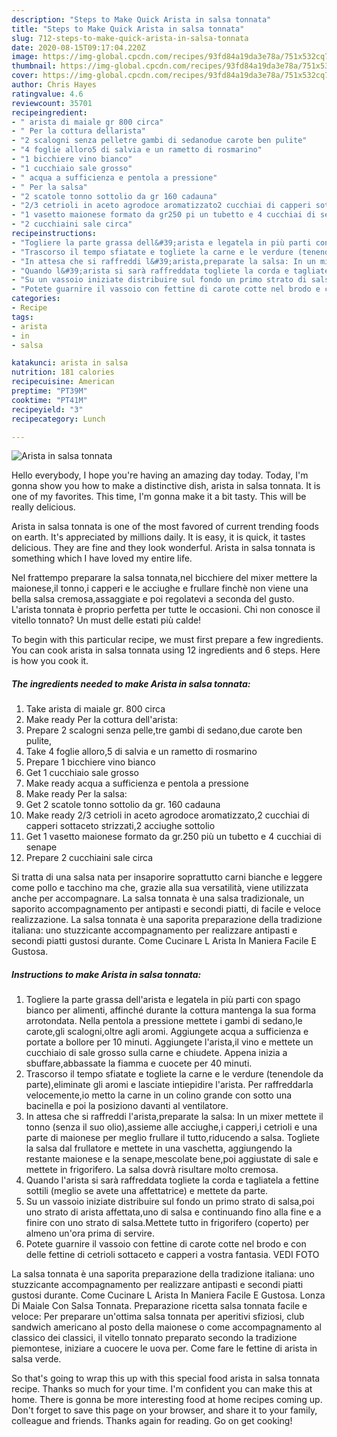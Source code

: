 ```yaml
---
description: "Steps to Make Quick Arista in salsa tonnata"
title: "Steps to Make Quick Arista in salsa tonnata"
slug: 712-steps-to-make-quick-arista-in-salsa-tonnata
date: 2020-08-15T09:17:04.220Z
image: https://img-global.cpcdn.com/recipes/93fd84a19da3e78a/751x532cq70/arista-in-salsa-tonnata-recipe-main-photo.jpg
thumbnail: https://img-global.cpcdn.com/recipes/93fd84a19da3e78a/751x532cq70/arista-in-salsa-tonnata-recipe-main-photo.jpg
cover: https://img-global.cpcdn.com/recipes/93fd84a19da3e78a/751x532cq70/arista-in-salsa-tonnata-recipe-main-photo.jpg
author: Chris Hayes
ratingvalue: 4.6
reviewcount: 35701
recipeingredient:
- " arista di maiale gr 800 circa"
- " Per la cottura dellarista"
- "2 scalogni senza pelletre gambi di sedanodue carote ben pulite"
- "4 foglie alloro5 di salvia e un rametto di rosmarino"
- "1 bicchiere vino bianco"
- "1 cucchiaio sale grosso"
- " acqua a sufficienza e pentola a pressione"
- " Per la salsa"
- "2 scatole tonno sottolio da gr 160 cadauna"
- "2/3 cetrioli in aceto agrodoce aromatizzato2 cucchiai di capperi sottaceto strizzati2 acciughe sottolio"
- "1 vasetto maionese formato da gr250 pi un tubetto e 4 cucchiai di senape"
- "2 cucchiaini sale circa"
recipeinstructions:
- "Togliere la parte grassa dell&#39;arista e legatela in più parti con spago bianco per alimenti, affinché durante la cottura mantenga la sua forma arrotondata. Nella pentola a pressione mettete i gambi di sedano,le carote,gli scalogni,oltre agli aromi. Aggiungete acqua a sufficienza e portate a bollore per 10 minuti. Aggiungete l&#39;arista,il vino e mettete un cucchiaio di sale grosso sulla carne e chiudete. Appena inizia a sbuffare,abbassate la fiamma e cuocete per 40 minuti."
- "Trascorso il tempo sfiatate e togliete la carne e le verdure (tenendole da parte),eliminate gli aromi e lasciate intiepidire l&#39;arista. Per raffreddarla velocemente,io metto la carne in un colino grande con sotto una bacinella e poi la posiziono davanti al ventilatore."
- "In attesa che si raffreddi l&#39;arista,preparate la salsa: In un mixer mettete il tonno (senza il suo olio),assieme alle acciughe,i capperi,i cetrioli e una parte di maionese per meglio frullare il tutto,riducendo a salsa. Togliete la salsa dal frullatore e mettete in una vaschetta, aggiungendo la restante maionese e la senape,mescolate bene,poi aggiustate di sale e mettete in frigorifero. La salsa dovrà risultare molto cremosa."
- "Quando l&#39;arista si sarà raffreddata togliete la corda e tagliatela a fettine sottili (meglio se avete una affettatrice) e mettete da parte."
- "Su un vassoio iniziate distribuire sul fondo un primo strato di salsa,poi uno strato di arista affettata,uno di salsa e continuando fino alla fine e a finire con uno strato di salsa.Mettete tutto in frigorifero (coperto) per almeno un&#39;ora prima di servire."
- "Potete guarnire il vassoio con fettine di carote cotte nel brodo e con delle fettine di cetrioli sottaceto e capperi a vostra fantasia. VEDI FOTO"
categories:
- Recipe
tags:
- arista
- in
- salsa

katakunci: arista in salsa 
nutrition: 181 calories
recipecuisine: American
preptime: "PT39M"
cooktime: "PT41M"
recipeyield: "3"
recipecategory: Lunch

---
```



![Arista in salsa tonnata](https://img-global.cpcdn.com/recipes/93fd84a19da3e78a/751x532cq70/arista-in-salsa-tonnata-recipe-main-photo.jpg)

Hello everybody, I hope you're having an amazing day today. Today, I'm gonna show you how to make a distinctive dish, arista in salsa tonnata. It is one of my favorites. This time, I'm gonna make it a bit tasty. This will be really delicious.

Arista in salsa tonnata is one of the most favored of current trending foods on earth. It's appreciated by millions daily. It is easy, it is quick, it tastes delicious. They are fine and they look wonderful. Arista in salsa tonnata is something which I have loved my entire life.

Nel frattempo preparare la salsa tonnata,nel bicchiere del mixer mettere la maionese,il tonno,i capperi e le acciughe e frullare finchè non viene una bella salsa cremosa,assaggiate e poi regolatevi a seconda del gusto. L&#39;arista tonnata è proprio perfetta per tutte le occasioni. Chi non conosce il vitello tonnato? Un must delle estati più calde!


To begin with this particular recipe, we must first prepare a few ingredients. You can cook arista in salsa tonnata using 12 ingredients and 6 steps. Here is how you cook it.

<!--inarticleads1-->

##### The ingredients needed to make Arista in salsa tonnata:

1. Take  arista di maiale gr. 800 circa
1. Make ready  Per la cottura dell&#39;arista:
1. Prepare 2 scalogni senza pelle,tre gambi di sedano,due carote ben pulite,
1. Take 4 foglie alloro,5 di salvia e un rametto di rosmarino
1. Prepare 1 bicchiere vino bianco
1. Get 1 cucchiaio sale grosso
1. Make ready  acqua a sufficienza e pentola a pressione
1. Make ready  Per la salsa:
1. Get 2 scatole tonno sottolio da gr. 160 cadauna
1. Make ready 2/3 cetrioli in aceto agrodoce aromatizzato,2 cucchiai di capperi sottaceto strizzati,2 acciughe sottolio
1. Get 1 vasetto maionese formato da gr.250 più un tubetto e 4 cucchiai di senape
1. Prepare 2 cucchiaini sale circa


Si tratta di una salsa nata per insaporire soprattutto carni bianche e leggere come pollo e tacchino ma che, grazie alla sua versatilità, viene utilizzata anche per accompagnare. La salsa tonnata è una salsa tradizionale, un saporito accompagnamento per antipasti e secondi piatti, di facile e veloce realizzazione. La salsa tonnata è una saporita preparazione della tradizione italiana: uno stuzzicante accompagnamento per realizzare antipasti e secondi piatti gustosi durante. Come Cucinare L Arista In Maniera Facile E Gustosa. 

<!--inarticleads2-->

##### Instructions to make Arista in salsa tonnata:

1. Togliere la parte grassa dell&#39;arista e legatela in più parti con spago bianco per alimenti, affinché durante la cottura mantenga la sua forma arrotondata. Nella pentola a pressione mettete i gambi di sedano,le carote,gli scalogni,oltre agli aromi. Aggiungete acqua a sufficienza e portate a bollore per 10 minuti. Aggiungete l&#39;arista,il vino e mettete un cucchiaio di sale grosso sulla carne e chiudete. Appena inizia a sbuffare,abbassate la fiamma e cuocete per 40 minuti.
1. Trascorso il tempo sfiatate e togliete la carne e le verdure (tenendole da parte),eliminate gli aromi e lasciate intiepidire l&#39;arista. Per raffreddarla velocemente,io metto la carne in un colino grande con sotto una bacinella e poi la posiziono davanti al ventilatore.
1. In attesa che si raffreddi l&#39;arista,preparate la salsa: In un mixer mettete il tonno (senza il suo olio),assieme alle acciughe,i capperi,i cetrioli e una parte di maionese per meglio frullare il tutto,riducendo a salsa. Togliete la salsa dal frullatore e mettete in una vaschetta, aggiungendo la restante maionese e la senape,mescolate bene,poi aggiustate di sale e mettete in frigorifero. La salsa dovrà risultare molto cremosa.
1. Quando l&#39;arista si sarà raffreddata togliete la corda e tagliatela a fettine sottili (meglio se avete una affettatrice) e mettete da parte.
1. Su un vassoio iniziate distribuire sul fondo un primo strato di salsa,poi uno strato di arista affettata,uno di salsa e continuando fino alla fine e a finire con uno strato di salsa.Mettete tutto in frigorifero (coperto) per almeno un&#39;ora prima di servire.
1. Potete guarnire il vassoio con fettine di carote cotte nel brodo e con delle fettine di cetrioli sottaceto e capperi a vostra fantasia. VEDI FOTO


La salsa tonnata è una saporita preparazione della tradizione italiana: uno stuzzicante accompagnamento per realizzare antipasti e secondi piatti gustosi durante. Come Cucinare L Arista In Maniera Facile E Gustosa. Lonza Di Maiale Con Salsa Tonnata. Preparazione ricetta salsa tonnata facile e veloce: Per preparare un&#39;ottima salsa tonnata per aperitivi sfiziosi, club sandwich americano al posto della maionese o come accompagnamento al classico dei classici, il vitello tonnato preparato secondo la tradizione piemontese, iniziare a cuocere le uova per. Come fare le fettine di arista in salsa verde. 

So that's going to wrap this up with this special food arista in salsa tonnata recipe. Thanks so much for your time. I'm confident you can make this at home. There is gonna be more interesting food at home recipes coming up. Don't forget to save this page on your browser, and share it to your family, colleague and friends. Thanks again for reading. Go on get cooking!
